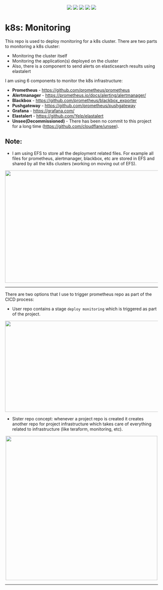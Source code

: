 <p align="center">
    <a href="https://www.apache.org/licenses/LICENSE-2.0" alt="license">
        <img src="https://img.shields.io/github/license/tomarv2/monitoring" /></a>
    <a href="https://github.com/tomarv2/monitoring/tags" alt="GitHub tag">
        <img src="https://img.shields.io/github/v/tag/tomarv2/monitoring" /></a>
    <a href="https://stackoverflow.com/users/6679867/tomarv2" alt="Stack Exchange reputation">
        <img src="https://img.shields.io/stackexchange/stackoverflow/r/6679867"></a>
    <a href="https://discord.gg/XH975bzN" alt="chat on Discord">
        <img src="https://img.shields.io/discord/813961944443912223?logo=discord"></a>
    <a href="https://twitter.com/intent/follow?screen_name=varuntomar2019" alt="follow on Twitter">
        <img src="https://img.shields.io/twitter/follow/varuntomar2019?style=social&logo=twitter"></a>
</p>

# k8s: Monitoring

This repo is used to deploy monitoring for a k8s cluster. There are two parts to monitoring a k8s cluster:
- Monitoring the cluster itself
- Monitoring the application(s) deployed on the cluster
- Also, there is a component to send alerts on elasticsearch results using elastalert

I am using 6 components to monitor the k8s infrastructure:

- **Prometheus** - https://github.com/prometheus/prometheus
- **Alertmanager** - https://prometheus.io/docs/alerting/alertmanager/
- **Blackbox** - https://github.com/prometheus/blackbox_exporter
- **Pushgateway** - https://github.com/prometheus/pushgateway
- **Grafana** - https://grafana.com/
- **Elastalert** - https://github.com/Yelp/elastalert
- **Unsee(Decommissioned)** - There has been no commit to this project for a long time (https://github.com/cloudflare/unsee).


## Note:
- I am using EFS to store all the deployment related files. For example all files for prometheus, alertmanager, blackbox, etc
are stored in EFS and shared by all the k8s clusters (working on moving out of EFS).

<p align="center">
  <img width="600" height="370" src="https://miro.medium.com/max/1400/1*Tp1kUoGHRPmB4wik1kKHkA.png">
</p>

***

There are two options that I use to trigger prometheus repo as part of the CICD process:

- User repo contains a stage `deploy monitoring` which is triggered as part of the project. 

<p align="center">
  <img width="700" height="300" src="https://files.gitter.im/tomarv2/7m11/Screen-Shot-2020-04-11-at-10.04.06-AM.png">
</p>

- Sister repo concept: whenever a project repo is created it creates another repo for project infrastructure which takes care of everything related to infrastructure (like teraform, monitoring, etc).

<p align="center">
  <img width="500" height="475" src="https://files.gitter.im/tomarv2/J3HU/Screen-Shot-2020-04-12-at-6.59.21-PM.png">
</p>

***





